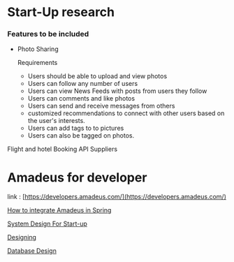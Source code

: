 # Start-Up research

### Features to be included

- Photo Sharing
    
    Requirements
    
    - Users should be able to upload and view photos
    - Users can follow any number of users
    - Users can view News Feeds with posts from users they follow
    - Users can comments and like photos
    - Users can send and receive messages from others
    - customized recommendations to connect with other users based on the user's interests.
    - Users can add tags to to pictures
    - Users can also be tagged on photos.
    

Flight and hotel Booking API Suppliers

# Amadeus for developer

link : [https://developers.amadeus.com/](https://developers.amadeus.com/)

[How to  integrate Amadeus in Spring](Start-Up%20research%20951456f251c140b1a0d374ff135e6d19/How%20to%20integrate%20Amadeus%20in%20Spring%20481b203b91054776a1a5fd86b1258eea.md)

[System Design For Start-up](Start-Up%20research%20951456f251c140b1a0d374ff135e6d19/System%20Design%20For%20Start-up%205c4a03687bb34e9b9badc249afda79a8.md)

[Designing](Start-Up%20research%20951456f251c140b1a0d374ff135e6d19/Designing%2070e4f62d8e8543b5a3f9f42ce201bcc5.md)

[Database Design](Start-Up%20research%20951456f251c140b1a0d374ff135e6d19/Database%20Design%201c833c7c52504c44927d7f9bd847aea8.md)